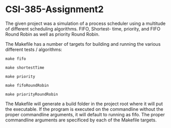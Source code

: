 # CSI-385-Assignment2

The given project was a simulation of a process scheduler using
a multitude of different scheduling algorithms. FIFO, Shortest-
time, priority, and FIFO Round Robin as well as priority Round
Robin.

The Makefile has a number of targets for building and running
the various different tests / algorithms:

  `make fifo`

  `make shortestTime`

  `make priority`

  `make fifoRoundRobin`

  `make priorityRoundRobin`

The Makefile will generate a build folder in the project root
where it will put the executable.
If the program is executed on the commandline without the
proper commandline arguments, it will default to running
as fifo. The proper commandline arguments are specificed
by each of the Makefile targets.
